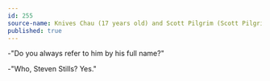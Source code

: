 ```yaml
---
id: 255
source-name: Knives Chau (17 years old) and Scott Pilgrim (Scott Pilgrim's precious little life)
published: true
---
```

<p>-"Do you always refer to him by his full name?"</p>

<p>-"Who, Steven Stills? Yes."</p>


